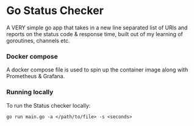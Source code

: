 # Go Status Checker

A VERY simple go app that takes in a new line separated list of URls and reports on the status code & response time, built out of my learning of goroutines, channels etc.

### Docker compose
A docker compose file is used to spin up the container image along with Prometheus & Grafana.

### Running locally
To run the Status checker locally:
```
go run main.go -a </path/to/file> -s <seconds>
```
